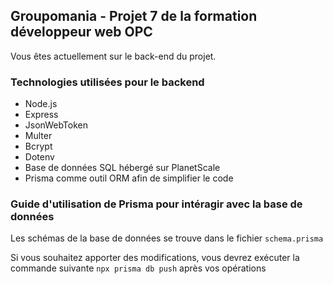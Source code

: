 ## Groupomania - Projet 7 de la formation développeur web OPC

Vous êtes actuellement sur le back-end du projet.

### Technologies utilisées pour le backend

- Node.js
- Express
- JsonWebToken
- Multer
- Bcrypt 
- Dotenv
- Base de données SQL hébergé sur PlanetScale
- Prisma comme outil ORM afin de simplifier le code

### Guide d'utilisation de Prisma pour intéragir avec la base de données

Les schémas de la base de données se trouve dans le fichier `schema.prisma`

Si vous souhaitez apporter des modifications, vous devrez exécuter la commande suivante `npx prisma db push` après vos opérations